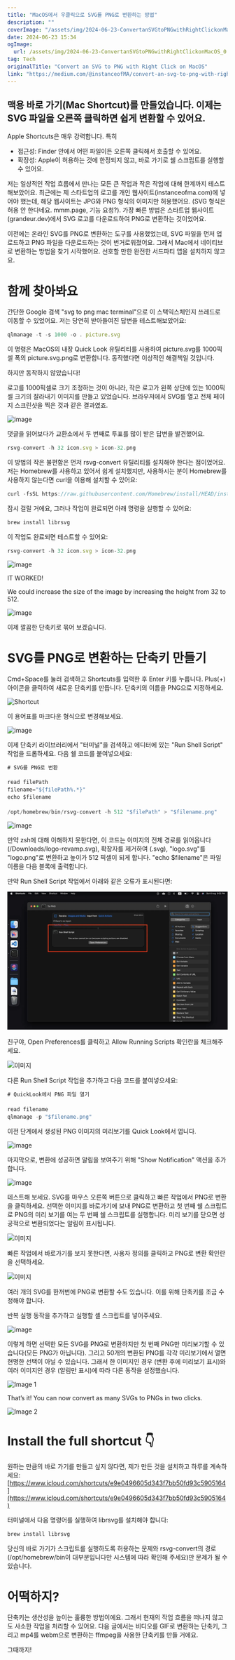 ```yaml
---
title: "MacOS에서 우클릭으로 SVG를 PNG로 변환하는 방법"
description: ""
coverImage: "/assets/img/2024-06-23-ConvertanSVGtoPNGwithRightClickonMacOS_0.png"
date: 2024-06-23 15:34
ogImage: 
  url: /assets/img/2024-06-23-ConvertanSVGtoPNGwithRightClickonMacOS_0.png
tag: Tech
originalTitle: "Convert an SVG to PNG with Right Click on MacOS"
link: "https://medium.com/@instanceofMA/convert-an-svg-to-png-with-right-click-on-macos-2353d151f4eb"
---
```



## 맥용 바로 가기(Mac Shortcut)를 만들었습니다. 이제는 SVG 파일을 오른쪽 클릭하면 쉽게 변환할 수 있어요.

Apple Shortcuts은 매우 강력합니다. 특히

- 접근성: Finder 안에서 어떤 파일이든 오른쪽 클릭해서 호출할 수 있어요.
- 확장성: Apple이 허용하는 것에 한정되지 않고, 바로 가기로 쉘 스크립트를 실행할 수 있어요.

저는 일상적인 작업 흐름에서 만나는 모든 큰 작업과 작은 작업에 대해 한계까지 테스트해보았어요. 최근에는 제 스타트업의 로고를 개인 웹사이트(instanceofma.com)에 넣어야 했는데, 해당 웹사이트는 JPG와 PNG 형식의 이미지만 허용했어요. (SVG 형식은 허용 안 한다네요. mmm.page, 기능 요청?). 가장 빠른 방법은 스타트업 웹사이트(grandeur.dev)에서 SVG 로고를 다운로드하여 PNG로 변환하는 것이었어요.

<div class="content-ad"></div>

이전에는 온라인 SVG를 PNG로 변환하는 도구를 사용했었는데, SVG 파일을 먼저 업로드하고 PNG 파일을 다운로드하는 것이 번거로워졌어요. 그래서 Mac에서 네이티브로 변환하는 방법을 찾기 시작했어요. 선호할 만한 완전한 서드파티 앱을 설치하지 않고요.

# 함께 찾아봐요

간단한 Google 검색 "svg to png mac terminal"으로 이 스택익스체인지 쓰레드로 이동할 수 있었어요. 저는 당연히 받아들여진 답변을 테스트해보았어요:

```js
qlmanage -t -s 1000 -o . picture.svg
```

<div class="content-ad"></div>

이 명령은 MacOS의 내장 Quick Look 유틸리티를 사용하여 picture.svg를 1000픽셀 폭의 picture.svg.png로 변환합니다. 동작했다면 이상적인 해결책일 것입니다.

하지만 동작하지 않았습니다!

로고를 1000픽셀로 크기 조정하는 것이 아니라, 작은 로고가 왼쪽 상단에 있는 1000픽셀 크기의 잘라내기 이미지를 만들고 있었습니다. 브라우저에서 SVG를 열고 전체 페이지 스크린샷을 찍은 것과 같은 결과였죠.

![image](https://miro.medium.com/v2/resize:fit:1400/1*n_bXjdTKI9A9A7a6G1BJqw.gif)

<div class="content-ad"></div>

댓글을 읽어보다가 교환소에서 두 번째로 투표를 많이 받은 답변을 발견했어요.

```js
rsvg-convert -h 32 icon.svg > icon-32.png
```

이 방법의 작은 불편함은 먼저 rsvg-convert 유틸리티를 설치해야 한다는 점이었어요. 저는 Homebrew를 사용하고 있어서 쉽게 설치했지만, 사용하시는 분이 Homebrew를 사용하지 않는다면 curl을 이용해 설치할 수 있어요:

```js
curl -fsSL https://raw.githubusercontent.com/Homebrew/install/HEAD/install.sh
```

<div class="content-ad"></div>

잠시 걸릴 거에요, 그러나 작업이 완료되면 아래 명령을 실행할 수 있어요:

```js
brew install librsvg
```

이 작업도 완료되면 테스트할 수 있어요:

```js
rsvg-convert -h 32 icon.svg > icon-32.png
```

<div class="content-ad"></div>


![image](https://miro.medium.com/v2/resize:fit:1400/1*a0Cymm6wqoRodfEsCVT_iQ.gif)

IT WORKED!

We could increase the size of the image by increasing the height from 32 to 512.

![image](https://miro.medium.com/v2/resize:fit:1400/1*t6BVyI5R-zLMPZaD70ROUA.gif)


<div class="content-ad"></div>

이제 깔끔한 단축키로 묶어 보겠습니다.

# SVG를 PNG로 변환하는 단축키 만들기

Cmd+Space를 눌러 검색하고 Shortcuts를 입력한 후 Enter 키를 누릅니다. Plus(+) 아이콘을 클릭하여 새로운 단축키를 만듭니다. 단축키의 이름을 PNG으로 지정하세요.

![Shortcut](https://miro.medium.com/v2/resize:fit:1400/1*KbLuV8j8xg-fktSLzRIFnA.gif)

<div class="content-ad"></div>

이 용어표를 마크다운 형식으로 변경해보세요.

![image](https://miro.medium.com/v2/resize:fit:1400/1*yfomL8jWK4wrdeHkhXML3Q.gif)

이제 단축키 라이브러리에서 "터미널"을 검색하고 에디터에 있는 "Run Shell Script" 작업을 드롭하세요. 다음 쉘 코드를 붙여넣으세요:

```js
# SVG를 PNG로 변환

read filePath
filename="${filePath%.*}"
echo $filename

/opt/homebrew/bin/rsvg-convert -h 512 "$filePath" > "$filename.png"
```

<div class="content-ad"></div>


![image](https://miro.medium.com/v2/resize:fit:1400/1*mAEu_4-WakO1GczRiwq26A.gif)

만약 zsh에 대해 이해하지 못한다면, 이 코드는 이미지의 전체 경로를 읽어옵니다 (/Downloads/logo-revamp.svg), 확장자를 제거하여 (.svg), "logo.svg"를 "logo.png"로 변환하고 높이가 512 픽셀이 되게 합니다. "echo $filename"은 파일 이름을 다음 블록에 출력합니다.

만약 Run Shell Script 작업에서 아래와 같은 오류가 표시된다면:

![error](/assets/img/2024-06-23-ConvertanSVGtoPNGwithRightClickonMacOS_0.png)


<div class="content-ad"></div>

친구야, Open Preferences를 클릭하고 Allow Running Scripts 확인란을 체크해주세요.

![이미지](https://miro.medium.com/v2/resize:fit:1400/1*q2SLFqNm8z2o8VFPdQI07w.gif)

다른 Run Shell Script 작업을 추가하고 다음 코드를 붙여넣으세요:

```js
# QuickLook에서 PNG 파일 열기

read filename
qlmanage -p "$filename.png"
```

<div class="content-ad"></div>

이전 단계에서 생성된 PNG 이미지의 미리보기를 Quick Look에서 엽니다.

![image](https://miro.medium.com/v2/resize:fit:1400/1*f28-_BTXBui4Gih_wCgWPg.gif)

마지막으로, 변환에 성공하면 알림을 보여주기 위해 "Show Notification" 액션을 추가합니다.

![image](https://miro.medium.com/v2/resize:fit:1400/1*0jh21cRZJH9D0Ne7gvAalg.gif)

<div class="content-ad"></div>

테스트해 보세요. SVG를 마우스 오른쪽 버튼으로 클릭하고 빠른 작업에서 PNG로 변환을 클릭하세요. 선택한 이미지를 바로가기에 보내 PNG로 변환하고 첫 번째 쉘 스크립트로 PNG의 미리 보기를 여는 두 번째 쉘 스크립트를 실행합니다. 미리 보기를 닫으면 성공적으로 변환되었다는 알림이 표시됩니다.

![이미지](https://miro.medium.com/v2/resize:fit:1400/1*gP54WRqkXTP2gtRjC5DhIw.gif)

빠른 작업에서 바로가기를 보지 못한다면, 사용자 정의를 클릭하고 PNG로 변환 확인란을 선택하세요.

![이미지](https://miro.medium.com/v2/resize:fit:1400/1*8IxUrfQzoPlCtwppPwRjtQ.gif)

<div class="content-ad"></div>

여러 개의 SVG를 한꺼번에 PNG로 변환할 수도 있습니다. 이를 위해 단축키를 조금 수정해야 합니다.

반복 실행 동작을 추가하고 실행할 셸 스크립트를 넣어주세요.

![image](https://miro.medium.com/v2/resize:fit:1400/1*06_OAoE-ajIH2WQqBRx2zA.gif)

이렇게 하면 선택한 모든 SVG를 PNG로 변환하지만 첫 번째 PNG만 미리보기할 수 있습니다(모든 PNG가 아닙니다). 그리고 50개의 변환된 PNG를 각각 미리보기에서 열면 현명한 선택이 아닐 수 있습니다. 그래서 한 이미지인 경우 (변환 후에 미리보기 표시)와 여러 이미지인 경우 (알림만 표시)에 따라 다른 동작을 설정했습니다.

<div class="content-ad"></div>


![Image 1](https://miro.medium.com/v2/resize:fit:1400/1*_vJG-e_eUOTTuk-R4IJDBw.gif)

That’s it! You can now convert as many SVGs to PNGs in two clicks.

![Image 2](https://miro.medium.com/v2/resize:fit:1400/1*lMt8PxVXiY4zwbx-AsPakA.gif)

# Install the full shortcut 👇


<div class="content-ad"></div>

원하는 만큼의 바로 가기를 만들고 싶지 않다면, 제가 만든 것을 설치하고 하루를 계속하세요: [https://www.icloud.com/shortcuts/e9e0496605d343f7bb50fd93c5905164](https://www.icloud.com/shortcuts/e9e0496605d343f7bb50fd93c5905164)

터미널에서 다음 명령어를 실행하여 librsvg를 설치해야 합니다:

```js
brew install librsvg
```

당신의 바로 가기가 스크립트를 실행하도록 허용하는 문제와 rsvg-convert의 경로(/opt/homebrew/bin이 대부분입니다만 시스템에 따라 확인해 주세요)만 문제가 될 수 있습니다.

<div class="content-ad"></div>

# 어떡하지?

단축키는 생산성을 높이는 훌륭한 방법이에요. 그래서 현재의 작업 흐름을 떠나지 않고도 사소한 작업을 처리할 수 있어요. 다음 글에서는 비디오를 GIF로 변환하는 단축키, 그리고 mp4를 webm으로 변환하는 ffmpeg을 사용한 단축키를 만들 거에요.

그때까지!